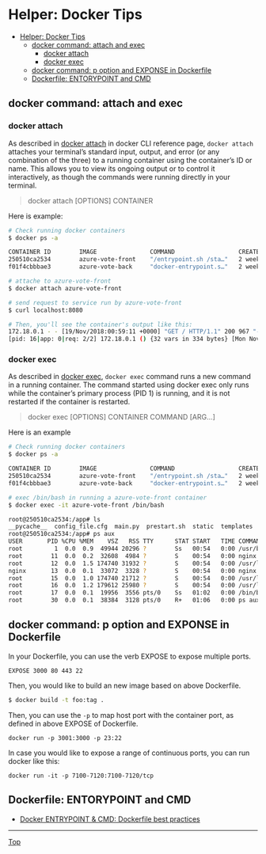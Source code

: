 # Helper: Docker Tips

<!-- TOC -->
- [Helper: Docker Tips](#helper-docker-tips)
  - [docker command: attach and exec](#docker-command-attach-and-exec)
    - [docker attach](#docker-attach)
    - [docker exec](#docker-exec)
  - [docker command: p option and EXPONSE in Dockerfile](#docker-command-p-option-and-exponse-in-dockerfile)
  - [Dockerfile: ENTORYPOINT and CMD](#dockerfile-entorypoint-and-cmd)

## docker command: attach and exec
### docker attach
As described in [docker attach](https://docs.docker.com/engine/reference/commandline/attach/) in docker CLI reference page, `docker attach` attaches your terminal’s standard input, output, and error (or any combination of the three) to a running container using the container’s ID or name. This allows you to view its ongoing output or to control it interactively, as though the commands were running directly in your terminal.

> docker attach [OPTIONS] CONTAINER

Here is example:
```sh
# Check running docker containers
$ docker ps -a

CONTAINER ID        IMAGE               COMMAND                  CREATED             STATUS              PORTS                           NAMES
250510ca2534        azure-vote-front    "/entrypoint.sh /sta…"   2 weeks ago         Up 2 minutes        443/tcp, 0.0.0.0:8080->80/tcp   azure-vote-front
f01f4cbbbae3        azure-vote-back     "docker-entrypoint.s…"   2 weeks ago         Up 4 minutes        0.0.0.0:3306->3306/tcp          azure-vote-back

# attache to azure-vote-front
$ docker attach azure-vote-front

# send request to service run by azure-vote-front
$ curl localhost:8080

# Then, you'll see the container's output like this:
172.18.0.1 - - [19/Nov/2018:00:59:11 +0000] "GET / HTTP/1.1" 200 967 "-" "curl/7.54.0" "-"
[pid: 16|app: 0|req: 2/2] 172.18.0.1 () {32 vars in 334 bytes} [Mon Nov 19 00:59:11 2018] GET / => generated 967 bytes in 7 msecs (HTTP/1.1 200) 2 headers in 80 bytes (1 switches on core 0)
```
### docker exec

As described in [docker exec](https://docs.docker.com/engine/reference/commandline/exec),
`docker exec` command runs a new command in a running container. The command started using docker exec only runs while the container’s primary process (PID 1) is running, and it is not restarted if the container is restarted.

> docker exec [OPTIONS] CONTAINER COMMAND [ARG...]

Here is an example
```sh
# Check running docker containers
$ docker ps -a

CONTAINER ID        IMAGE               COMMAND                  CREATED             STATUS              PORTS                           NAMES
250510ca2534        azure-vote-front    "/entrypoint.sh /sta…"   2 weeks ago         Up 2 minutes        443/tcp, 0.0.0.0:8080->80/tcp   azure-vote-front
f01f4cbbbae3        azure-vote-back     "docker-entrypoint.s…"   2 weeks ago         Up 4 minutes        0.0.0.0:3306->3306/tcp          azure-vote-back

# exec /bin/bash in running a azure-vote-front container
$ docker exec -it azure-vote-front /bin/bash

root@250510ca2534:/app# ls
__pycache__  config_file.cfg  main.py  prestart.sh  static  templates  uwsgi.ini
root@250510ca2534:/app# ps aux
USER       PID %CPU %MEM    VSZ   RSS TTY      STAT START   TIME COMMAND
root         1  0.0  0.9  49944 20296 ?        Ss   00:54   0:00 /usr/bin/python /usr/bin/supervisord
root        11  0.0  0.2  32608  4984 ?        S    00:54   0:00 nginx: master process /usr/sbin/nginx
root        12  0.0  1.5 174740 31932 ?        S    00:54   0:00 /usr/local/bin/uwsgi --ini /etc/uwsgi/uwsgi.ini --die-on-term --need-app
nginx       13  0.0  0.1  33072  3328 ?        S    00:54   0:00 nginx: worker process
root        15  0.0  1.0 174740 21712 ?        S    00:54   0:00 /usr/local/bin/uwsgi --ini /etc/uwsgi/uwsgi.ini --die-on-term --need-app
root        16  0.0  1.2 179612 25980 ?        S    00:54   0:00 /usr/local/bin/uwsgi --ini /etc/uwsgi/uwsgi.ini --die-on-term --need-app
root        17  0.0  0.1  19956  3556 pts/0    Ss   01:02   0:00 /bin/bash
root        30  0.0  0.1  38384  3128 pts/0    R+   01:06   0:00 ps aux
```

## docker command: p option and EXPONSE in Dockerfile

In your Dockerfile, you can use the verb EXPOSE to expose multiple ports.
```
EXPOSE 3000 80 443 22
```
Then, you would like to build an new image based on above Dockerfile.

```sh
$ docker build -t foo:tag .
```

Then, you can use the `-p` to map host port with the container port, as defined in above EXPOSE of Dockerfile.
```
docker run -p 3001:3000 -p 23:22
```

In case you would like to expose a range of continuous ports, you can run docker like this:
```
docker run -it -p 7100-7120:7100-7120/tcp 
```

## Dockerfile: ENTORYPOINT and CMD

- [Docker ENTRYPOINT & CMD: Dockerfile best practices](https://medium.freecodecamp.org/docker-entrypoint-cmd-dockerfile-best-practices-abc591c30e21)

---
[Top](../README.md)
